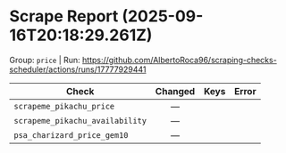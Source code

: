 # Scrape Report (2025-09-16T20:18:29.261Z)

Group: `price`  |  Run: https://github.com/AlbertoRoca96/scraping-checks-scheduler/actions/runs/17777929441

| Check | Changed | Keys | Error |
|---|:---:|:--|:--|
| `scrapeme_pikachu_price` | — |  |  |
| `scrapeme_pikachu_availability` | — |  |  |
| `psa_charizard_price_gem10` | — |  |  |
